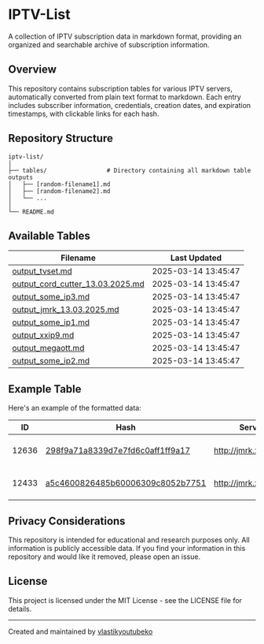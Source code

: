 # IPTV-List

A collection of IPTV subscription data in markdown format, providing an organized and searchable archive of subscription information.

## Overview

This repository contains subscription tables for various IPTV servers, automatically converted from plain text format to markdown. Each entry includes subscriber information, credentials, creation dates, and expiration timestamps, with clickable links for each hash.

## Repository Structure

```
iptv-list/
│
├── tables/                 # Directory containing all markdown table outputs
│   ├── [random-filename1].md
│   ├── [random-filename2].md
│   └── ...
│
└── README.md
```

## Available Tables

<!-- TABLE_LIST_START -->
| Filename | Last Updated |
|---|---|
| [output_tvset.md](./tables/output_tvset.md) | 2025-03-14 13:45:47 |
| [output_cord_cutter_13.03.2025.md](./tables/output_cord_cutter_13.03.2025.md) | 2025-03-14 13:45:47 |
| [output_some_ip3.md](./tables/output_some_ip3.md) | 2025-03-14 13:45:47 |
| [output_jmrk_13.03.2025.md](./tables/output_jmrk_13.03.2025.md) | 2025-03-14 13:45:47 |
| [output_some_ip1.md](./tables/output_some_ip1.md) | 2025-03-14 13:45:47 |
| [output_xxip9.md](./tables/output_xxip9.md) | 2025-03-14 13:45:47 |
| [output_megaott.md](./tables/output_megaott.md) | 2025-03-14 13:45:47 |
| [output_some_ip2.md](./tables/output_some_ip2.md) | 2025-03-14 13:45:47 |

<!-- TABLE_LIST_END -->

## Example Table

Here's an example of the formatted data:

| ID | Hash | Server | Username | Created | Expires |
|---|---|---|---|---|---|
| 12636 | [298f9a71a8339d7e7fd6c0aff1ff9a17](https://bio.odjezdy.online/iptv/?data=298f9a71a8339d7e7fd6c0aff1ff9a17) | http://jmrk.xyz:3050 | stefanodixon@hotmail.com | 2025-03-12 10:53:00 | 1751869013 |
| 12433 | [a5c4600826485b60006309c8052b7751](https://bio.odjezdy.online/iptv/?data=a5c4600826485b60006309c8052b7751) | http://jmrk.xyz:3050 | bokobrown1972@gmail.com | 2025-03-02 23:25:41 | 1744242142 |

## Privacy Considerations

This repository is intended for educational and research purposes only. All information is publicly accessible data. If you find your information in this repository and would like it removed, please open an issue.

## License

This project is licensed under the MIT License - see the LICENSE file for details.

---

Created and maintained by [vlastikyoutubeko](https://github.com/vlastikyoutubeko)

